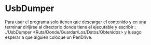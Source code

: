 # UsbDumper

Para usar el programa solo tienen que descargar el contenido y en una terminar dirijirse al directorio donde tiene el ejecutable y escribir : ./UsbDumper <Ruta/Donde/Guardar/Los/Datos/Obtenidos> y lueago esperar a que alguien coloque un PenDrive.

